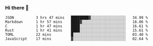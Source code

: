 ### Hi there 👋

<!--
**WShiBin/WShiBin** is a ✨ _special_ ✨ repository because its `README.md` (this file) appears on your GitHub profile.

Here are some ideas to get you started:

- 🔭 I’m currently working on ...
- 🌱 I’m currently learning ...
- 👯 I’m looking to collaborate on ...
- 🤔 I’m looking for help with ...
- 💬 Ask me about ...
- 📫 How to reach me: ...
- 😄 Pronouns: ...
- ⚡ Fun fact: ...
-->

<!--START_SECTION:waka-->

```text
JSON          3 hrs 47 mins   ████████▓░░░░░░░░░░░░░░░░   34.99 %
Markdown      1 hr 57 mins    ████▓░░░░░░░░░░░░░░░░░░░░   18.06 %
C             1 hr 47 mins    ████░░░░░░░░░░░░░░░░░░░░░   16.61 %
Rust          1 hr 41 mins    ████░░░░░░░░░░░░░░░░░░░░░   15.61 %
TOML          22 mins         █░░░░░░░░░░░░░░░░░░░░░░░░   03.40 %
JavaScript    17 mins         ▓░░░░░░░░░░░░░░░░░░░░░░░░   02.64 %
```

<!--END_SECTION:waka-->
